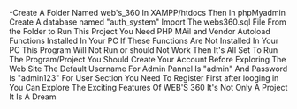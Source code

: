 -Create A Folder Named web's_360 In XAMPP/htdocs
Then In phpMyadmin Create A database named "auth_system"
Import The webs360.sql File From the Folder
to Run This Project You Need PHP MAil and Vendor Autoload Functions Installed In Your PC
If These Functions Are Not Installed In Your PC This Program Will Not Run or should Not Work
Then It's All Set To Run The Program/Project
You Should Create Your Account Before Exploring The Web Site
The Default Username For Admin Pannel Is "admin" And Password Is "admin123"
For User Section You Need To Register First after looging in You Can Explore The Exciting Features Of WEB'S 360
It's Not Only A Project It Is A Dream
